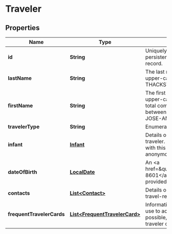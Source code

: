 
# Traveler

## Properties
Name | Type | Description | Notes
------------ | ------------- | ------------- | -------------
**id** | **String** | Uniquely identifies this traveler in this travel record. This ID is persistent, and remains the same for the lifetime of the travel record. | 
**lastName** | **String** | The last name of the passenger, as entered by the agent, in upper-case. May include suffixes. For example&amp;colon; THACKSTON, KING III, LU. | 
**firstName** | **String** | The first name of the passenger, as entered by the agent, in upper-case. May include middle names, initials or prefixes. The total combined length of the first name and last name must be between 2 and 57 characters. For example&amp;colon; ALEXANDRA, JOSE-ANTONIO MR, ELAINE T DR. | 
**travelerType** | **String** | Enumeration of the type of traveler. May be ADULT or CHILD. | 
**infant** | [**Infant**](Infant.md) | Details on any infant that may be sharing this seat with this traveler. Absence of this key indicates that no infant is traveling with this passenger. An empty object at this key indicated an anonymous infant is traveling with the passenger. |  [optional]
**dateOfBirth** | [**LocalDate**](LocalDate.md) | An &lt;a href&#x3D;\&quot;https://en.wikipedia.org/wiki/ISO_8601\&quot;&gt;ISO 8601&lt;/a&gt; date indicating the birth date of the traveler, as provided by the agent. For example&amp;colon; 1972-02-19. |  [optional]
**contacts** | [**List&lt;Contact&gt;**](Contact.md) | Details on how to contact this traveler. At least one traveler in a travel-record will have a contact element. |  [optional]
**frequentTravelerCards** | [**List&lt;FrequentTravelerCard&gt;**](FrequentTravelerCard.md) | Information regarding loyalty cards that the traveler would like to use to accrue benefits as part of this travel record. Where possible, the system will attempt to validate that the frequent traveler card is eligible for use in the context of this travel record. |  [optional]



